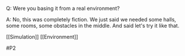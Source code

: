 Q: Were you basing it from a real environment?

A: No, this was completely fiction. We just said we needed some halls, some rooms, some obstacles in the middle. And said let's try it like that.

[[Simulation]]
[[Environment]]

#P2 